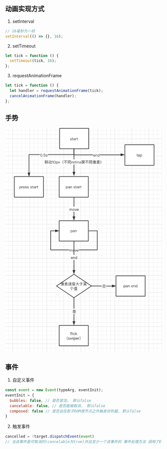 ## 动画实现方式

1. setInterval

  ```js
  // 16毫秒为一祯
  setInterval(() => {}, 16);
  ```

2. setTimeout

  ```js
  let tick = function () {
    setTimeout(tick, 16);
  };
  ```

3. requestAnimationFrame

  ```js
  let tick = function () {
    let handler = requestAnimationFrame(tick);
    cancelAnimationFrame(handler);
  };
  ```

  ## 手势

  <img src="./gesture.png" />

## 事件

1. 自定义事件

  ```js
  const event = new Event(typeArg, eventInit);
  eventInit = {
    bubbles: false, // 是否冒泡， 默认false
    cancelable: false, // 是否能被取消， 默认false
    composed: false // 是否会在影子DOM根节点之外触发侦听器, 默认false
  }
  ```

2. 触发事件

  ```js
  cancelled = !target.dispatchEvent(event)
  // 当该事件是可取消的(cancelable为true)并且至少一个该事件的 事件处理方法 调用了Event.preventDefault()，则返回值为false；否则返回true
  ```